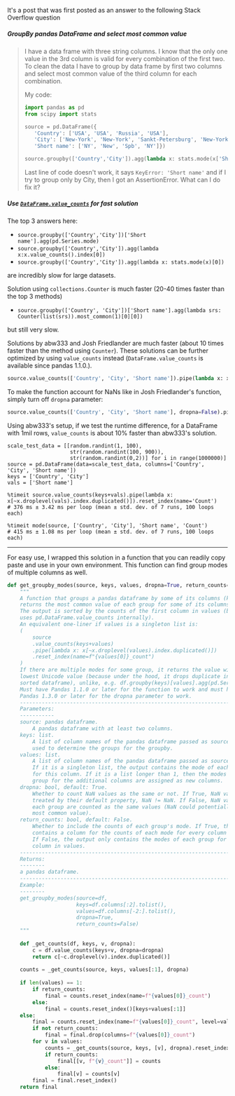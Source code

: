 It's a post that was first posted as an answer to the following Stack Overflow question


##### GroupBy pandas DataFrame and select most common value

> I have a data frame with three string columns. I know that the only one value in the 3rd column is valid for every combination of the first two. To clean the data I have to group by data frame by first two columns and select most common value of the third column for each combination.
>
> My code:
> ```python
> import pandas as pd
> from scipy import stats
>
> source = pd.DataFrame({
>    'Country': ['USA', 'USA', 'Russia', 'USA'], 
>    'City': ['New-York', 'New-York', 'Sankt-Petersburg', 'New-York'],
>    'Short name': ['NY', 'New', 'Spb', 'NY']})
>
> source.groupby(['Country','City']).agg(lambda x: stats.mode(x['Short name'])[0])
> ```
>
> Last line of code doesn't work, it says `KeyError: 'Short name'` and if I try to group only by City, then I got an AssertionError. What can I do fix it?


##### Use [`DataFrame.value_counts`](https://pandas.pydata.org/docs/reference/api/pandas.DataFrame.value_counts.html) for fast solution

The top 3 answers here:

- `source.groupby(['Country','City'])['Short name'].agg(pd.Series.mode)`
- `source.groupby(['Country','City']).agg(lambda x:x.value_counts().index[0])`
- `source.groupby(['Country','City']).agg(lambda x: stats.mode(x)[0])`

are incredibly slow for large datasets. 

Solution using `collections.Counter` is much faster (20-40 times faster than the top 3 methods)

- `source.groupby(['Country', 'City'])['Short name'].agg(lambda srs: Counter(list(srs)).most_common(1)[0][0])`

but still very slow.

Solutions by abw333 and Josh Friedlander are much faster (about 10 times faster than the method using `Counter`). These solutions can be further optimized by using `value_counts` instead (`DataFrame.value_counts` is available since pandas 1.1.0.).

```python
source.value_counts(['Country', 'City', 'Short name']).pipe(lambda x: x[~x.droplevel('Short name').index.duplicated()]).reset_index(name='Count')
```
To make the function account for NaNs like in Josh Friedlander's function, simply turn off `dropna` parameter:
```python
source.value_counts(['Country', 'City', 'Short name'], dropna=False).pipe(lambda x: x[~x.droplevel('Short name').index.duplicated()]).reset_index(name='Count')
```

Using abw333's setup, if we test the runtime difference, for a DataFrame with 1mil rows, `value_counts` is about 10% faster than abw333's solution.
```
scale_test_data = [[random.randint(1, 100),
                    str(random.randint(100, 900)), 
                    str(random.randint(0,2))] for i in range(1000000)]
source = pd.DataFrame(data=scale_test_data, columns=['Country', 'City', 'Short name'])
keys = ['Country', 'City']
vals = ['Short name']

%timeit source.value_counts(keys+vals).pipe(lambda x: x[~x.droplevel(vals).index.duplicated()]).reset_index(name='Count')
# 376 ms ± 3.42 ms per loop (mean ± std. dev. of 7 runs, 100 loops each)

%timeit mode(source, ['Country', 'City'], 'Short name', 'Count')
# 415 ms ± 1.08 ms per loop (mean ± std. dev. of 7 runs, 100 loops each)
```
---

For easy use, I wrapped this solution in a function that you can readily copy paste and use in your own environment. This function can find group modes of multiple columns as well.
```python
def get_groupby_modes(source, keys, values, dropna=True, return_counts=False):
    """
    A function that groups a pandas dataframe by some of its columns (keys) and 
    returns the most common value of each group for some of its columns (values).
    The output is sorted by the counts of the first column in values (because it
    uses pd.DataFrame.value_counts internally).
    An equivalent one-liner if values is a singleton list is:
    (
        source
        .value_counts(keys+values)
        .pipe(lambda x: x[~x.droplevel(values).index.duplicated()])
        .reset_index(name=f"{values[0]}_count")
    )
    If there are multiple modes for some group, it returns the value with the 
    lowest Unicode value (because under the hood, it drops duplicate indexes in a 
    sorted dataframe), unlike, e.g. df.groupby(keys)[values].agg(pd.Series.mode).
    Must have Pandas 1.1.0 or later for the function to work and must have 
    Pandas 1.3.0 or later for the dropna parameter to work.
    -----------------------------------------------------------------------------
    Parameters:
    -----------
    source: pandas dataframe.
        A pandas dataframe with at least two columns.
    keys: list.
        A list of column names of the pandas dataframe passed as source. It is 
        used to determine the groups for the groupby.
    values: list.
        A list of column names of the pandas dataframe passed as source. 
        If it is a singleton list, the output contains the mode of each group 
        for this column. If it is a list longer than 1, then the modes of each 
        group for the additional columns are assigned as new columns.
    dropna: bool, default: True.
        Whether to count NaN values as the same or not. If True, NaN values are 
        treated by their default property, NaN != NaN. If False, NaN values in 
        each group are counted as the same values (NaN could potentially be a 
        most common value).
    return_counts: bool, default: False.
        Whether to include the counts of each group's mode. If True, the output 
        contains a column for the counts of each mode for every column in values. 
        If False, the output only contains the modes of each group for each 
        column in values.
    -----------------------------------------------------------------------------
    Returns:
    --------
    a pandas dataframe.
    -----------------------------------------------------------------------------
    Example:
    --------
    get_groupby_modes(source=df, 
                      keys=df.columns[:2].tolist(), 
                      values=df.columns[-2:].tolist(), 
                      dropna=True,
                      return_counts=False)
    """
    
    def _get_counts(df, keys, v, dropna):
        c = df.value_counts(keys+v, dropna=dropna)
        return c[~c.droplevel(v).index.duplicated()]
    
    counts = _get_counts(source, keys, values[:1], dropna)
    
    if len(values) == 1:
        if return_counts:
            final = counts.reset_index(name=f"{values[0]}_count")
        else:
            final = counts.reset_index()[keys+values[:1]]
    else:
        final = counts.reset_index(name=f"{values[0]}_count", level=values[0])
        if not return_counts:
            final = final.drop(columns=f"{values[0]}_count")
        for v in values:
            counts = _get_counts(source, keys, [v], dropna).reset_index(level=v)
            if return_counts:
                final[[v, f"{v}_count"]] = counts
            else:
                final[v] = counts[v]
        final = final.reset_index()
    return final
```
